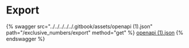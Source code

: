 # Export

{% swagger src="../../../../../.gitbook/assets/openapi (1).json" path="/exclusive_numbers/export" method="get" %}
[openapi (1).json](<../../../../../.gitbook/assets/openapi (1).json>)
{% endswagger %}
